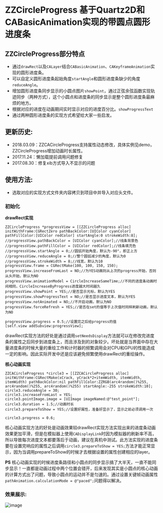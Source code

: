 # ZZCircleProgress 基于Quartz2D和CABasicAnimation实现的带圆点圆形进度条

## ZZCircleProgress部分特点
* 通过`drawRect`以及`CALayer`结合`CABasicAnimation`、`CAKeyframeAnimation`实现的圆形进度条。
* 可以自定义圆形进度条起始角度`startAngle`和圆形进度条缺少的角度`reduceAngle`。
* 增加圆形进度条同步显示的小圆点图片`showPoint`，通过正弦余弦函数实现轨迹同步（两种方式），这个小圆点和进度条的同步显示是整个圆形进度条最麻烦的地方。
* 根据对应的进度在动画期间实时显示对应的进度百分比。`showProgressText`
* 通过两种圆形进度条的实现方式希望给大家一些启发。


## 更新历史:
* 2018.03.09：ZZCACircleProgress支持属性动态修改，具体实例见demo，ZZCircleProgress增加动画时长属性。
* 2017.11.24：懒加载提前调用问题修复
* 2017.08.30：修复xib方式导入不显示的问题


## 使用方法: 
* 选取对应的实现方式文件夹内容拷贝到项目中并导入对应头文件。
        
### 初始化 

**drawRect实现**

```
ZZCircleProgress *progressView = [[ZZCircleProgress alloc] initWithFrame:CGRectZero pathBackColor:[UIColor cyanColor] pathFillColor:[UIColor redColor] startAngle:0 strokeWidth:8];
//progressView.pathBackColor = [UIColor cyanColor];//线条背景色
//progressView.pathFillColor = [UIColor redColor];//线条填充色
//progressView.startAngle = 0;//圆弧开始角度，默认为-90°，即正上方
//progressView.reduceAngle = 0;//整个圆弧减少的角度，默认为0
//progressView.strokeWidth = 8;//线宽，默认为10
progressView.frame = CGRectMake(100, 100, 150, 150);
progressView.increaseFromLast = NO;//为YES动画则从上次的progress开始，否则从头开始，默认为NO
progressView.animationModel = CircleIncreaseSameTime;//不同的进度条动画时间相同，CircleIncreaseByProgress进度越大时间越久
progressView.showPoint = YES;//是否显示光标，默认为YES
progressView.showProgressText = NO;//是否显示进度文本，默认为YES
progressView.notAnimated = NO;//不开启动画，默认为NO
progressView.forceRefresh = YES;//是否在set的值等于上次值时同样刷新动画，默认为NO

progressView.progress = 0.5;//设置完之后给progress的值
[self.view addSubview:progressView];

```

drawRect实现方法的好处是通过调用`setNeedsDisplay`方法就可以在修改完进度条的属性之后同步到进度条上，而且涉及到的对象较少。坏处就是当界面中存在大量进度条的时候大量的重绘工作和计时器的频繁调用会对CPU和GPU的性能造成一定的影响。因此实际开发中还是应该避免频繁使用drawRect的重绘操作。


**核心动画实现**

```
ZZCACircleProgress *circle3 = [[ZZCACircleProgress alloc] initWithFrame:CGRectMake(xCrack, yCrack*2+itemWidth, itemWidth, itemWidth) pathBackColor:nil pathFillColor:ZZRGB(arc4random()%255, arc4random()%255, arc4random()%255) startAngle:-255 strokeWidth:10];
circle3.reduceAngle = 30;
circle3.increaseFromLast = YES;
circle3.pointImage.image = [UIImage imageNamed:@"test_point"];
circle3.duration = 1.5;//动画时长
circle3.prepareToShow = YES;//设置好属性，准备好显示了，显示之前必须调用一次

circle3.progress = 0.6;

```
核心动画实现方法的好处是动画效果较drawRect实现方法实现出来的进度条动画效果更加平滑，但是在模拟器上使用`CADisplayLink`时因为模拟器的刷新率不高，所以导致每次进度文本都要落后于动画，建议在真机中测试。此方法实现的进度条要在设置完响应的属性之后调用`circle3.prepareToShow = YES;`方法才能正常显示，因为当调用prepareToShow的时候才去根据设置的属性创建相应的layer。

**PS**
核心动画实现的时候进度条路径和小圆点的同步显示搞了大半天，一直不能同步显示！一直都是动画过程中两个位置会错开，后来发现其实是小圆点的核心动画的计算方式出了问题，导致小圆点的运动并不是匀速的。通过设置关键帧动画属性`pathAnimation.calculationMode = @"paced";`问题得以解决。

### 效果展示:

![image](https://github.com/zhouxing5311/ZZCircleProgress/blob/master/ZZCircleProgress.gif) 


